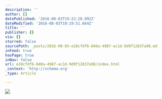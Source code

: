 ```yaml
---
description: ''
author: []
datePublished: '2016-08-03T19:22:28.092Z'
dateModified: '2016-08-03T19:19:51.664Z'
title: ''
publisher: {}
via: {}
starred: false
sourcePath: _posts/2016-08-03-e28cfdf6-840a-4987-ac1d-9d9f12837a98.md
inFeed: true
hasPage: true
inNav: false
url: e28cfdf6-840a-4987-ac1d-9d9f12837a98/index.html
_context: 'http://schema.org'
_type: Article

---
```

![](https://the-grid-user-content.s3-us-west-2.amazonaws.com/bad84d0f-6354-4883-827b-18284011731f.png)